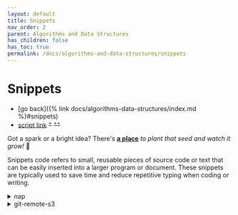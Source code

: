 ```yaml
---
layout: default
title: Snippets
nav_order: 2
parent: Algorithms and Data Structures
has_children: false
has_toc: true
permalink: /docs/algorithms-and-data-structures/snippets
---
```


# Snippets

- [go back]({% link docs/algorithms-data-structures/index.md %}#snippets)
- [script link](https://gist.githubusercontent.com/igorlima/90f67ef56912aa16306d9c4bd72b46c3/raw/snippets.sh)
  <sup>[+](https://gist.github.com/igorlima/90f67ef56912aa16306d9c4bd72b46c3#file-snippets-sh)</sup>
  <sup>[++](https://github.com/igorlima/unapologetic-snippets/tree/main/docs/algorithms-data-structures/snippets)</sup>

Got a spark or a bright idea? There's [**a place**](https://igorlima.github.io/unapologetic-thoughts/snippets/#git-remote-s3k) _to plant that seed and watch it grow!_ 🌱

Snippets code refers to small, reusable pieces of source code or text that can
be easily inserted into a larger program or document. These snippets are
typically used to save time and reduce repetitive typing when coding or
writing.


<details markdown="block"><summary>nap</summary>

```sh
# cd ~/workstation/github/unapologetic-snippets/docs/algorithms-data-structures/snippets
EDITOR=vim NAP_CONFIG=config.yaml nap
```
```sh
vim +"help ilima-help-snippets-code"
```

```sh
./snippets.sh <FOLDER>
./snippets.sh ~/.nap
./snippets.sh ~/workstation/github/unapologetic-snippets/docs/algorithms-data-structures/snippets
./snippets.sh ~/workstation/github/unapologetic-thoughts/snippets
```

-----

```sh
mkdir $(date +tmp-%Ya%mm%dd.%Hh%Mm%S)

# git clone --depth <depth> -b <branch> <repo_url>
git clone --depth 1 -b main https://github.com/igorlima/unapologetic-snippets.git

git pull origin main --depth=1
git fetch --depth=1

git diff --no-color > patch.patch
```

- KEY BINDINGS
  - | Action                              | Key         |
    | ----------------------------------- | :---------: |
    | Create a new snippet                | `n`         |
    | Edit selected snippet (in $EDITOR)  | `e`         |
    | Copy selected snippet to clipboard  | `c`         |
    | Paste clipboard to selected snippet | `p`         |
    | Delete selected snippet             | `x`         |
    | Rename selected snippet             | `r`         |
    | Set folder of selected snippet      | `f`         |
    | Set language of selected snippet    | `L`         |
    | Move to next pane                   | `tab`       |
    | Move to previous pane               | `shift+tab` |
    | Search for snippets                 | `/`         |
    | Toggle help                         | `?`         |
    | Quit application                    | `q ctrl+c`  |
- INSTALLATION
  - `go install github.com/maaslalani/nap@main`
    - Github repo:
      - `https://github.com/maaslalani/nap`
- Compare JSON files
  - how to [`vimdiff`]({% link docs/languages/vim/miscellaneous.md %}#vimdiff) or [`diff` JSON files]({% link docs/languages/vim/miscellaneous.md %}#vimdiff-json-files)
    - `vim -d file1 [file2 ...]`
      ```sh
      # raw diff
      vim -d <(cat snippets.json | jq . -) <(git show HEAD~1:./snippets.json | jq . -)
      # sorting by date
      vim -d <(cat snippets.json | jq ". | sort_by(.date)" -) <(git show HEAD~1:./snippets.json | jq ". | sort_by(.date)" -)
      ```
      ```sh
      # advanced diff
      vim -d <(git show f87d746:./snippets.json | jq . -) <(git show c147b39:./snippets.json | jq . -)
      ```
  - <details markdown="block"> <summary> JSON diff <i>online</i> </summary>
  
    - copy the current JSON
      - `cat snippets.json | pbcopy`
    - copy the previous JSON
      - `git show HEAD~1:./snippets.json | pbcopy`
    - links:
      - [https://semanticdiff.com/online-diff/json/](https://semanticdiff.com/online-diff/json/)
      - [https://jsoncompare.org/](https://jsoncompare.org/)
      - [https://jsondiff.com/](https://jsondiff.com/)
    </details>

--------
<!-- nap -->
</details>


<details markdown="block"><summary>git-remote-s3</summary>

<a id="git-remote-s3"></a>

- [ilima vim help file](https://gist.githubusercontent.com/igorlima/90f67ef56912aa16306d9c4bd72b46c3/raw/ilima-help-snippets.txt) <sup>[+](https://gist.github.com/igorlima/90f67ef56912aa16306d9c4bd72b46c3/#file-ilima-help-snippets-txt)</sup>

```sh
mkdir ~/workstation/git-remote-s3
cd ~/workstation/git-remote-s3
```

```sh
# python3 -m venv my-s3-git
# source my-s3-git/bin/activate
#
# pip3 show git-remote-s3
# pip3 index versions git-remote-s3
#
# pip3 install --no-cache --upgrade-strategy eager -I git-remote-s3==0.2.0
pip3 install git-remote-s3==0.2.0

# VIM dependencies plugin
pip3 install awscli==1.36.4
pip3 install click==8.1.7
pip3 install rich==13.9.4
```

```sh
# set ENV VAR in a way value is not saved to the history
# BASH
read -s -p "Enter the ACCESS KEY:"        AWS_ACCESS_KEY_ID
read -s -p "Enter the SECRET ACCESS KEY:" AWS_SECRET_ACCESS_KEY
# ZSH
read -rs PASSWORD
export PASSWORD
# ...
# HISTORY
export AWS_ACCESS_KEY_ID="XXXXXXXXXXXXXXXXXXXX"
export AWS_SECRET_ACCESS_KEY="xxxxxxxxxxxxxxxxxxxxxxxxxxxxxxxx"
```

--------
<!-- git-remote-s3 -->
</details>
